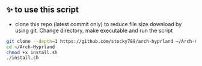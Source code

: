 
## ✨ to use this script
- clone this repo (latest commit only) to reduce file size download by using git. Change directory, make executable and run the script

```bash
git clone --depth=1 https://github.com/stocky789/arch-hyprland ~/Arch-Hyprland
cd ~/Arch-Hyprland
chmod +x install.sh
./install.sh
```